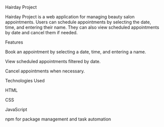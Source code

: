 Hairday Project

Hairday Project is a web application for managing beauty salon appointments. Users can schedule appointments by selecting the date, time, and entering their name. They can also view scheduled appointments by date and cancel them if needed.

Features

Book an appointment by selecting a date, time, and entering a name.

View scheduled appointments filtered by date.

Cancel appointments when necessary.

Technologies Used

HTML

CSS

JavaScript

npm for package management and task automation

